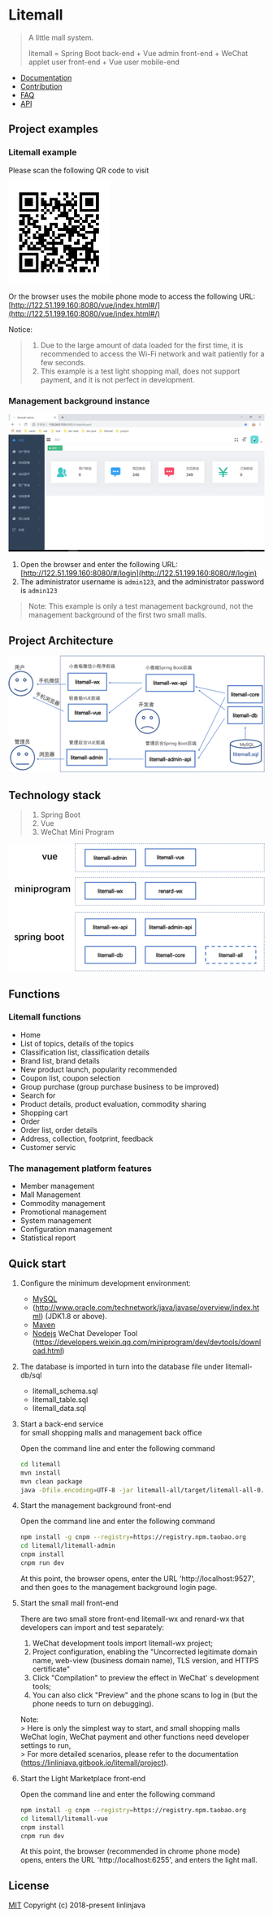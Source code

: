 # Litemall

> A little mall system.
> 
> litemall = Spring Boot back-end + Vue admin front-end + WeChat applet user front-end + Vue user mobile-end

* [Documentation](https://linlinjava.gitbook.io/litemall)
* [Contribution](https://linlinjava.gitbook.io/litemall/contribute)
* [FAQ](https://linlinjava.gitbook.io/litemall/faq)
* [API](https://linlinjava.gitbook.io/litemall/api)

## Project examples

### Litemall example

Please scan the following QR code to visit

![](./doc/pic/mobmall.png)    

Or the browser uses the mobile phone mode to access the following URL: [http://122.51.199.160:8080/vue/index.html#/](http://122.51.199.160:8080/vue/index.html#/)

Notice: 
> 1. Due to the large amount of data loaded for the first time, it is recommended to access the Wi-Fi network and wait patiently for a few seconds. 
> 2. This example is a test light shopping mall, does not support payment, and it is not perfect in development.

### Management background instance

![](./doc/pic/4.png)    

1. Open the browser and enter the following URL: [http://122.51.199.160:8080/#/login](http://122.51.199.160:8080/#/login)
2. The administrator username is `admin123`, and the administrator password is `admin123`
> Note: This example is only a test management background, not the management background of the first two small malls.

## Project Architecture
![](./doc/pic/1.png)    

## Technology stack

> 1. Spring Boot
> 2. Vue
> 3. WeChat Mini Program

![](doc/pic/2.png)    

## Functions

### Litemall functions

* Home  
* List of topics, details of the topics  
* Classification list, classification details  
* Brand list, brand details  
* New product launch, popularity recommended  
* Coupon list, coupon selection  
* Group purchase (group purchase business to be improved)  
* Search for  
* Product details, product evaluation, commodity sharing  
* Shopping cart  
* Order  
* Order list, order details  
* Address, collection, footprint, feedback  
* Customer servic

### The management platform features  
 
* Member management  
* Mall Management  
* Commodity management  
* Promotional management  
* System management  
* Configuration management  
* Statistical report

## Quick start  
 
1. Configure the minimum development environment:  
    * [MySQL](https://dev.mysql.com/downloads/mysql/)
    * (http://www.oracle.com/technetwork/java/javase/overview/index.html) (JDK1.8 or above).
    * [Maven](https://maven.apache.org/download.cgi) 
    * [Nodejs](https://nodejs.org/en/download/) 
    WeChat Developer Tool (https://developers.weixin.qq.com/miniprogram/dev/devtools/download.html)  
     
2. The database is imported in turn into the database file under litemall-db/sql 
    * litemall_schema.sql 
    * litemall_table.sql 
    * litemall_data.sql 
 
3. Start a back-end service  
 for small shopping malls and management back office
 
    Open the command line and enter the following command  
    ```bash 
    cd litemall 
    mvn install 
    mvn clean package 
    java -Dfile.encoding=UTF-8 -jar litemall-all/target/litemall-all-0.1.0-exec.jar 
    ``` 
     
4. Start the management background front-end  
 
    Open the command line and enter the following command  
    ```bash 
    npm install -g cnpm --registry=https://registry.npm.taobao.org 
    cd litemall/litemall-admin 
    cnpm install 
    cnpm run dev 
    ``` 
    At this point, the browser opens, enter the URL 'http://localhost:9527', and then goes to the management background login page.  
     
5. Start the small mall front-end  
    
   There are two small store front-end litemall-wx and renard-wx that developers can import and test separately:  
    
   1. WeChat development tools import litemall-wx project;  
   2. Project configuration, enabling the "Uncorrected legitimate domain name, web-view (business domain name), TLS version, and HTTPS certificate"  
   3. Click "Compilation" to preview the effect in WeChat' 
 s development tools;
   4. You can also click "Preview" and the phone scans to log in (but the phone needs to turn on debugging).  
       
   Note:  
   &gt; Here is only the simplest way to start, and small shopping malls WeChat login, WeChat payment and other functions need developer settings to run,  
   &gt; For more detailed scenarios, please refer to the documentation (https://linlinjava.gitbook.io/litemall/project).  
 
6. Start the Light Marketplace front-end  
 
    Open the command line and enter the following command  
    ```bash 
    npm install -g cnpm --registry=https://registry.npm.taobao.org 
    cd litemall/litemall-vue 
    cnpm install 
    cnpm run dev 
    ``` 
    At this point, the browser (recommended in chrome phone mode) opens, enters the URL 'http://localhost:6255', and enters the light mall.  



## License

[MIT](https://github.com/linlinjava/litemall/blob/master/LICENSE)
Copyright (c) 2018-present linlinjava
